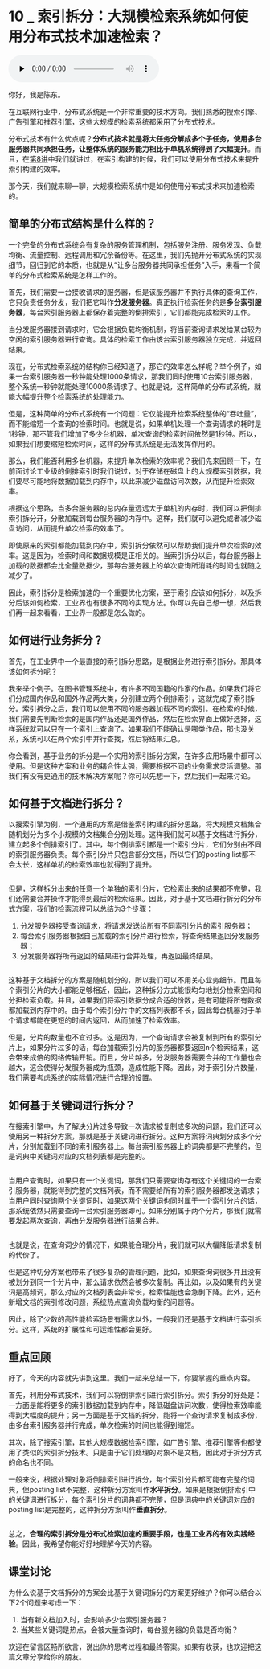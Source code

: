 # 10 _ 索引拆分：大规模检索系统如何使用分布式技术加速检索？

<audio id="audio" title="10 | 索引拆分：大规模检索系统如何使用分布式技术加速检索？" controls="" preload="none"><source id="mp3" src="https://static001.geekbang.org/resource/audio/9f/f4/9f793d4a8da04def61d34c317f3384f4.mp3"></audio>

你好，我是陈东。

在互联网行业中，分布式系统是一个非常重要的技术方向。我们熟悉的搜索引擎、广告引擎和推荐引擎，这些大规模的检索系统都采用了分布式技术。

分布式技术有什么优点呢？**分布式技术就是将大任务分解成多个子任务，使用多台服务器共同承担任务，让整体系统的服务能力相比于单机系统得到了大幅提升**。而且，在[第8讲](https://time.geekbang.org/column/article/222810)中我们就讲过，在索引构建的时候，我们可以使用分布式技术来提升索引构建的效率。

那今天，我们就来聊一聊，大规模检索系统中是如何使用分布式技术来加速检索的。

## 简单的分布式结构是什么样的？

一个完备的分布式系统会有复杂的服务管理机制，包括服务注册、服务发现、负载均衡、流量控制、远程调用和冗余备份等。在这里，我们先抛开分布式系统的实现细节，回归到它的本质，也就是从“让多台服务器共同承担任务”入手，来看一个简单的分布式检索系统是怎样工作的。

首先，我们需要一台接收请求的服务器，但是该服务器并不执行具体的查询工作，它只负责任务分发，我们把它叫作**分发服务器**。真正执行检索任务的是**多台索引服务器**，每台索引服务器上都保存着完整的倒排索引，它们都能完成检索的工作。

当分发服务器接到请求时，它会根据负载均衡机制，将当前查询请求发给某台较为空闲的索引服务器进行查询。具体的检索工作由该台索引服务器独立完成，并返回结果。<br>
<img src="https://static001.geekbang.org/resource/image/5b/df/5ba0f02fc5607409831cc0256a62eedf.jpg" alt="">

现在，分布式检索系统的结构你已经知道了，那它的效率怎么样呢？举个例子，如果一台索引服务器一秒钟能处理1000条请求，那我们同时使用10台索引服务器，整个系统一秒钟就能处理10000条请求了。也就是说，这样简单的分布式系统，就能大幅提升整个检索系统的处理能力。

但是，这种简单的分布式系统有一个问题：它仅能提升检索系统整体的“吞吐量”，而不能缩短一个查询的检索时间。也就是说，如果单机处理一个查询请求的耗时是1秒钟，那不管我们增加了多少台机器，单次查询的检索时间依然是1秒钟。所以，如果我们想要缩短检索时间，这样的分布式系统是无法发挥作用的。

那么，我们能否利用多台机器，来提升单次检索的效率呢？我们先来回顾一下，在前面讨论工业级的倒排索引时我们说过，对于存储在磁盘上的大规模索引数据，我们要尽可能地将数据加载到内存中，以此来减少磁盘访问次数，从而提升检索效率。

根据这个思路，当多台服务器的总内存量远远大于单机的内存时，我们可以把倒排索引拆分开，分散加载到每台服务器的内存中。这样，我们就可以避免或者减少磁盘访问，从而提升单次检索的效率了。

即使原来的索引都能加载到内存中，索引拆分依然可以帮助我们提升单次检索的效率。这是因为，检索时间和数据规模是正相关的。当索引拆分以后，每台服务器上加载的数据都会比全量数据少，那每台服务器上的单次查询所消耗的时间也就随之减少了。

因此，索引拆分是检索加速的一个重要优化方案，至于索引应该如何拆分，以及拆分后该如何检索，工业界也有很多不同的实现方法。你可以先自己想一想，然后我们再一起来看看，工业界一般都是怎么做的。

## 如何进行业务拆分？

首先，在工业界中一个最直接的索引拆分思路，是根据业务进行索引拆分。那具体该如何拆分呢？

我来举个例子。在图书管理系统中，有许多不同国籍的作家的作品。如果我们将它们分成国内作品和国外作品两大类，分别建立两个倒排索引，这就完成了索引拆分。索引拆分之后，我们可以使用不同的服务器加载不同的索引。在检索的时候，我们需要先判断检索的是国内作品还是国外作品，然后在检索界面上做好选择，这样系统就可以只在一个索引上查询了。如果我们不能确认是哪类作品，那也没关系，系统可以在两个索引中并行查找，然后将结果汇总。

你会看到，基于业务的拆分是一个实用的索引拆分方案，在许多应用场景中都可以使用。但是这种方案和业务的耦合性太强，需要根据不同的业务需求灵活调整。那我们有没有更通用的技术解决方案呢？你可以先想一下，然后我们一起来讨论。

## 如何基于文档进行拆分？

以搜索引擎为例，一个通用的方案是借鉴索引构建的拆分思路，将大规模文档集合随机划分为多个小规模的文档集合分别处理。这样我们就可以基于文档进行拆分，建立起多个倒排索引了。其中，每个倒排索引都是一个索引分片，它们分别由不同的索引服务器负责。每个索引分片只包含部分文档，所以它们的posting list都不会太长，这样单机的检索效率也就得到了提升。

<img src="https://static001.geekbang.org/resource/image/ee/39/eec1b7de0974b1d0ac62b8b043504439.jpg" alt="">

但是，这样拆分出来的任意一个单独的索引分片，它检索出来的结果都不完整，我们还需要合并操作才能得到最后的检索结果。因此，对于基于文档进行拆分的分布式方案，我们的检索流程可以总结为3个步骤：

1. 分发服务器接受查询请求，将请求发送给所有不同索引分片的索引服务器；
1. 每台索引服务器根据自己加载的索引分片进行检索，将查询结果返回分发服务器；
1. 分发服务器将所有返回的结果进行合并处理，再返回最终结果。

<img src="https://static001.geekbang.org/resource/image/2d/c0/2d98f7658d29f1d6cef4a21af7238fc0.jpeg" alt="">

这种基于文档拆分的方案是随机划分的，所以我们可以不用关心业务细节。而且每个索引分片的大小都能足够相近，因此，这种拆分方式能很均匀地划分检索空间和分担检索负载。并且，如果我们将索引数据分成合适的份数，是有可能将所有数据都加载到内存中的。由于每个索引分片中的文档列表都不长，因此每台机器对于单个请求都能在更短的时间内返回，从而加速了检索效率。

但是，分片的数量也不宜过多。这是因为，一个查询请求会被复制到所有的索引分片上，如果分片过多的话，每台加载索引分片的服务器都要返回n个检索结果，这会带来成倍的网络传输开销。而且，分片越多，分发服务器需要合并的工作量也会越大，这会使得分发服务器成为瓶颈，造成性能下降。因此，对于索引分片数量，我们需要考虑系统的实际情况进行合理的设置。

## 如何基于关键词进行拆分？

在搜索引擎中，为了解决分片过多导致一次请求被复制成多次的问题，我们还可以使用另一种拆分方案，那就是基于关键词进行拆分。这种方案将词典划分成多个分片，分别加载到不同的索引服务器上。每台索引服务器上的词典都是不完整的，但是词典中关键词对应的文档列表都是完整的。

<img src="https://static001.geekbang.org/resource/image/d8/3a/d8ef8131d943d4ed7b812dd30e51ba3a.jpg" alt="">

当用户查询时，如果只有一个关键词，那我们只需要查询存有这个关键词的一台索引服务器，就能得到完整的文档列表，而不需要给所有的索引服务器都发送请求；当用户同时查询两个关键词时，如果这两个关键词也同时属于一个索引分片的话，那系统依然只需要查询一台索引服务器即可。如果分别属于两个分片，那我们就需要发起两次查询，再由分发服务器进行结果合并。

<img src="https://static001.geekbang.org/resource/image/d3/1b/d38afa0d9b400798fd30a9c0e147e91b.jpg" alt="">

也就是说，在查询词少的情况下，如果能合理分片，我们就可以大幅降低请求复制的代价了。

但是这种切分方案也带来了很多复杂的管理问题，比如，如果查询词很多并且没有被划分到同一个分片中，那么请求依然会被多次复制。再比如，以及如果有的关键词是高频词，那么对应的文档列表会非常长，检索性能也会急剧下降。此外，还有新增文档的索引修改问题，系统热点查询负载均衡的问题等。

因此，除了少数的高性能检索场景有需求以外，一般我们还是基于文档进行索引拆分。这样，系统的扩展性和可运维性都会更好。

## 重点回顾

好了，今天的内容就先讲到这里。我们一起来总结一下，你要掌握的重点内容。

首先，利用分布式技术，我们可以将倒排索引进行索引拆分。索引拆分的好处是：一方面是能将更多的索引数据加载到内存中，降低磁盘访问次数，使得检索效率能得到大幅度的提升；另一方面是基于文档的拆分，能将一个查询请求复制成多份，由多台索引服务器并行完成，单次检索的时间也能得到缩短。

其次，除了搜索引擎，其他大规模数据检索引擎，如广告引擎、推荐引擎等也都使用了类似的索引拆分技术。只是由于它们处理的对象不是文档，因此对于拆分方式的命名也不同。

一般来说，根据处理对象将倒排索引进行拆分，每个索引分片都可能有完整的词典，但posting list不完整，这种拆分方案叫作**水平拆分**。如果是根据倒排索引中的关键词进行拆分，每个索引分片的词典都不完整，但是词典中的关键词对应的posting list是完整的，这种拆分方案叫作**垂直拆分**。

<img src="https://static001.geekbang.org/resource/image/56/9e/56dfa700a087ea1984a7fcda8a6d409e.jpg" alt="">

总之，**合理的索引拆分是分布式检索加速的重要手段，也是工业界的有效实践经验**。因此，我希望你能好好地理解今天的内容。

## 课堂讨论

为什么说基于文档拆分的方案会比基于关键词拆分的方案更好维护？你可以结合以下2个问题来考虑一下：

1. 当有新文档加入时，会影响多少台索引服务器？
1. 当某些关键词是热点，会被大量查询时，每台服务器的负载是否均衡？

欢迎在留言区畅所欲言，说出你的思考过程和最终答案。如果有收获，也欢迎把这篇文章分享给你的朋友。
